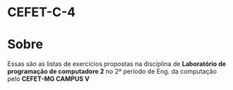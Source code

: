 # CEFET-C-4
<h1>Sobre</h1>
<p>Essas são as listas de exercícios propostas na disciplina de <b>Laboratório de programação de computadore 2</b> no  2º período de Eng. da computação pelo <strong>CEFET-MG CAMPUS V</strong></p>
